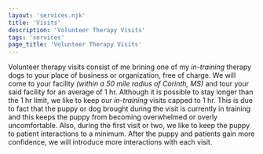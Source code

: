 ```yaml
---
layout: 'services.njk'
title: 'Visits'
description: 'Volunteer Therapy Visits'
tags: 'services'
page_title: 'Volunteer Therapy Visits'
---
```


Volunteer therapy visits consist of me brining one of my _in-training_ therapy dogs to your place of business or organization, free of charge. We will come to your facility _(within a 50 mile radius of Corinth, MS)_ and tour your said facility for an average of 1 hr.
Although it is possible to stay longer than the 1 hr limit, we like to keep our _in-training_ visits capped to 1 hr. This is due to fact that the puppy or dog brought during the visit is currently in training and this keeps the puppy from becoming overwhelmed or overly uncomfortable. Also, during the first visit or two, we like to keep the puppy to patient interactions to a minimum. After the puppy and patients gain more confidence, we will introduce more interactions with each visit.
